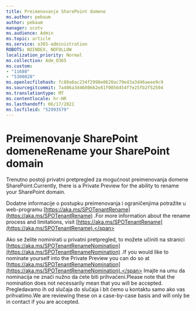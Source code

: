 ```yaml
---
title: Preimenovanje SharePoint domene
ms.author: pebaum
author: pebaum
manager: scotv
ms.audience: Admin
ms.topic: article
ms.service: o365-administration
ROBOTS: NOINDEX, NOFOLLOW
localization_priority: Normal
ms.collection: Adm_O365
ms.custom:
- "11680"
- "5300028"
ms.openlocfilehash: fc80a6ac234f2998e0620ac79e43a3d46aeee9c9
ms.sourcegitcommit: 7a406a3d4680662e81f0056454f7e25fb2f52504
ms.translationtype: MT
ms.contentlocale: hr-HR
ms.lasthandoff: 06/17/2021
ms.locfileid: "52993579"
---
```

# <a name="rename-your-sharepoint-domain"></a><span data-ttu-id="70f68-102">Preimenovanje SharePoint domene</span><span class="sxs-lookup"><span data-stu-id="70f68-102">Rename your SharePoint domain</span></span>

<span data-ttu-id="70f68-103">Trenutno postoji privatni pretpregled za mogućnost preimenovanja domene SharePoint.</span><span class="sxs-lookup"><span data-stu-id="70f68-103">Currently, there is a Private Preview for the ability to rename your SharePoint domain.</span></span>

<span data-ttu-id="70f68-104">Dodatne informacije o postupku preimenovanja i ograničenjima potražite u web-programu [https://aka.ms/SPOTenantRename](https://aka.ms/SPOTenantRename) .</span><span class="sxs-lookup"><span data-stu-id="70f68-104">For more information about the rename process and limitations, visit [https://aka.ms/SPOTenantRename](https://aka.ms/SPOTenantRename).</span></span>

<span data-ttu-id="70f68-105">Ako se želite nominirati u privatni pretpregled, to možete učiniti na stranici [https://aka.ms/SPOTenantRenameNomination](https://aka.ms/SPOTenantRenameNomination) .</span><span class="sxs-lookup"><span data-stu-id="70f68-105">If you would like to nominate yourself into the Private Preview you can do so at [https://aka.ms/SPOTenantRenameNomination](https://aka.ms/SPOTenantRenameNomination).</span></span> <span data-ttu-id="70f68-106">Imajte na umu da nominacija ne znači nužno da ćete biti prihvaćeni.</span><span class="sxs-lookup"><span data-stu-id="70f68-106">Please note that the nomination does not necessarily mean that you will be accepted.</span></span> <span data-ttu-id="70f68-107">Pregledavamo ih od slučaja do slučaja i bit ćemo u kontaktu samo ako vas prihvatimo.</span><span class="sxs-lookup"><span data-stu-id="70f68-107">We are reviewing these on a case-by-case basis and will only be in contact if you are accepted.</span></span>
